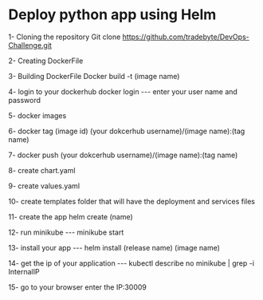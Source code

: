 # Deploy python app using Helm 

1- Cloning the repository Git clone https://github.com/tradebyte/DevOps-Challenge.git

2- Creating DockerFile 

3- Building DockerFile Docker build -t (image name)

4- login to your dockerhub docker login --- enter your user name and password 

5- docker images 

6- docker tag (image id) (your dokcerhub username)/(image name):(tag name)

7- docker push (your dokcerhub username)/(image name):(tag name)

8- create chart.yaml

9- create values.yaml

10- create templates folder that will have the deployment and services files 

11- create the app helm create (name)

12- run minikube --- minikube start 

13- install your app --- helm install (release name) (image name)

14- get the ip of your application --- kubectl describe no minikube | grep -i InternalIP 

15- go to your browser enter the IP:30009

